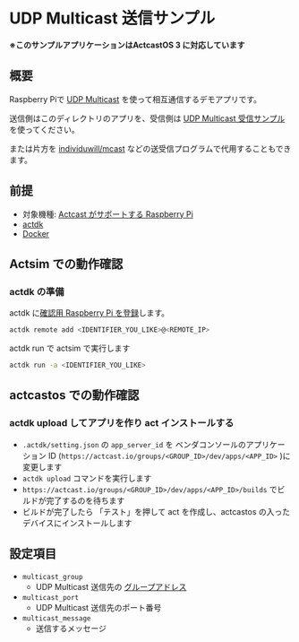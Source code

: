 # UDP Multicast 送信サンプル


**※このサンプルアプリケーションはActcastOS 3 に対応しています**


## 概要

Raspberry Piで [UDP Multicast](https://ja.wikipedia.org/wiki/IP%E3%83%9E%E3%83%AB%E3%83%81%E3%82%AD%E3%83%A3%E3%82%B9%E3%83%88) を使って相互通信するデモアプリです。

送信側はこのディレクトリのアプリを、受信側は [UDP Multicast 受信サンプル](../mcast-receiver) を使ってください。

または片方を [individuwill/mcast](https://github.com/individuwill/mcast) などの送受信プログラムで代用することもできます。

## 前提

- 対象機種: [Actcast がサポートする Raspberry Pi](https://actcast.io/docs/ja/SupportedDevices/RaspberryPi/)
- [actdk](https://actcast.io/docs/ja/ForVendor/ApplicationDevelopment/GettingStarted/ActDK/)
- [Docker](https://www.docker.com/)


## Actsim での動作確認

### actdk の準備

actdk に[確認用 Raspberry Pi を登録](https://actcast.io/docs/ja/ForVendor/ApplicationDevelopment/GettingStarted/TestInLocalDevice/#%e7%a2%ba%e8%aa%8d%e7%94%a8-raspberry-pi-%e3%81%ae%e7%99%bb%e9%8c%b2)します。

```bash
actdk remote add <IDENTIFIER_YOU_LIKE>@<REMOTE_IP>
```

actdk run で actsim で実行します

```bash
actdk run -a <IDENTIFIER_YOU_LIKE>
```


## actcastos での動作確認

### actdk upload してアプリを作り act インストールする

- `.actdk/setting.json` の `app_server_id` を ベンダコンソールのアプリケーション ID (`https://actcast.io/groups/<GROUP_ID>/dev/apps/<APP_ID>`
)に変更します
- `actdk upload` コマンドを実行します
- `https://actcast.io/groups/<GROUP_ID>/dev/apps/<APP_ID>/builds` でビルドが完了するのを待ちます
- ビルドが完了したら 「テスト」を押して act を作成し、actcastos の入ったデバイスにインストールします

## 設定項目

- `multicast_group`
  - UDP Multicast 送信先の [グループアドレス](https://ja.wikipedia.org/wiki/IP%E3%83%9E%E3%83%AB%E3%83%81%E3%82%AD%E3%83%A3%E3%82%B9%E3%83%88#IP%E3%83%9E%E3%83%AB%E3%83%81%E3%82%AD%E3%83%A3%E3%82%B9%E3%83%88%E3%82%B0%E3%83%AB%E3%83%BC%E3%83%97%E3%82%A2%E3%83%89%E3%83%AC%E3%82%B9)
- `multicast_port`
  -  UDP Multicast 送信先のポート番号
- `multicast_message`
  - 送信するメッセージ
